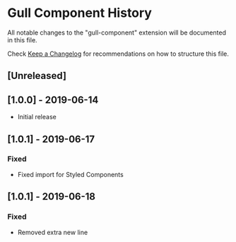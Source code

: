 # Gull Component History

All notable changes to the "gull-component" extension will be documented in this file.

Check [Keep a Changelog](http://keepachangelog.com/) for recommendations on how to structure this file.

## [Unreleased]

## [1.0.0] - 2019-06-14
- Initial release

## [1.0.1] - 2019-06-17
### Fixed
- Fixed import for Styled Components

## [1.0.1] - 2019-06-18
### Fixed
- Removed extra new line
